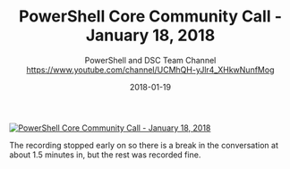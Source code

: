﻿---
title: PowerShell Core Community Call - January 18, 2018
date: 2018-01-19
tags: PowerShell, Microsoft, English, CommunityCall, PowerShell Team
author: PowerShell and DSC Team Channel https://www.youtube.com/channel/UCMhQH-yJlr4_XHkwNunfMog
---

[![PowerShell Core Community Call - January 18, 2018](https://i4.ytimg.com/vi/SFz-fFue0dg/hqdefault.jpg "PowerShell Core Community Call - January 18, 2018")](https://www.youtube.com/watch?v=SFz-fFue0dg)

The recording stopped early on so there is a break in the conversation at about 1.5 minutes in, but the rest was recorded fine.
